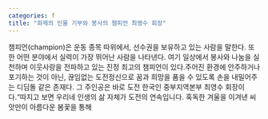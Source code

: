 ```yaml
---
categories: f
title: "화제의 인물 기부와 봉사의 챔피언 최영수 회장"
---
```

챔피언(champion)은 운동 종목 따위에서, 선수권을 보유하고 있는 사람을 말한다. 또한 어떤 분야에서 실력이 가장 뛰어난 사람을 나타낸다. 여기 일상에서 봉사와 나눔을 실천하며 이웃사랑을 전파하고 있는 진정 최고의 챔피언이 있다.주어진 환경에 안주하거나 포기하는 것이 아닌, 끊임없는 도전정신으로 꿈과 희망을 품을 수 있도록 손을 내밀어주는 디딤돌 같은 존재다. 그 주인공은 바로 도전 한국인 중부지역본부 최영수 회장이다.“따지고 보면 우리네 인생의 삶 자체가 도전의 연속입니다. 혹독한 겨울을 이겨낸 씨앗만이 아름다운 봄꽃을 통해